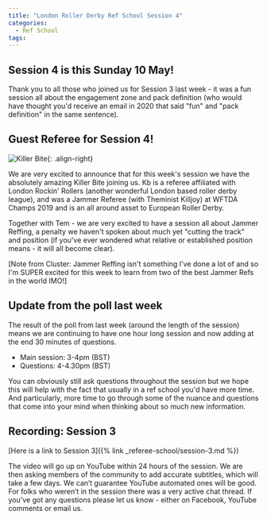 ```yaml
---
title: "London Roller Derby Ref School Session 4"
categories:
  - Ref School
tags:
---
```

## Session 4 is this Sunday 10 May!
Thank you to all those who joined us for Session 3 last week - it was a fun session all about the engagement zone and pack definition (who would have thought you'd receive an email in 2020 that said "fun" and "pack definition" in the same sentence).

## Guest Referee for Session 4!
![Killer Bite](https://res.cloudinary.com/officially-awesome/image/upload/f_auto,q_auto,c_scale,w_300/officially-awesome/portraits/killer-bite_dxqfvg.jpg){: .align-right}

We are very excited to announce that for this week's session we have the absolutely amazing Killer Bite joining us. Kb  is a referee affiliated with London Rockin' Rollers (another wonderful London based roller derby league), and  was a Jammer Referee (with Theminist Killjoy) at WFTDA Champs 2019 and is an all around asset to European Roller Derby.

Together with Tem - we are very excited to have a session all about Jammer Reffing, a penalty we haven't spoken about much yet "cutting the track" and position (if you've ever wondered what relative or established position means - it will all become clear).

[Note from Cluster:  Jammer Reffing isn't something I've done a lot of and so I'm SUPER excited for this week to learn from two of the best Jammer Refs in the world IMO!]

## Update from the poll last week

The result of the poll from last week (around the length of  the session) means we are continuing to have one hour long session and now adding at the end 30 minutes of questions.

- Main session: 3-4pm (BST)
- Questions: 4-4.30pm (BST)

You can obviously still ask questions throughout the session but we hope this will help with the fact that usually in a ref school you'd have more time. And particularly, more time to go through some of the nuance and questions that come into your mind when thinking about so much new information.

## Recording: Session 3

[Here is a link to Session 3]({% link _referee-school/session-3.md %})

The video will go up on YouTube within 24 hours of the session. We are then asking members of the community to add accurate subtitles, which will take a few days. We can’t guarantee YouTube automated ones will be good. For folks who weren’t in the session there was a very active chat thread. If you've got any questions please let us know - either on Facebook, YouTube comments or email us.
